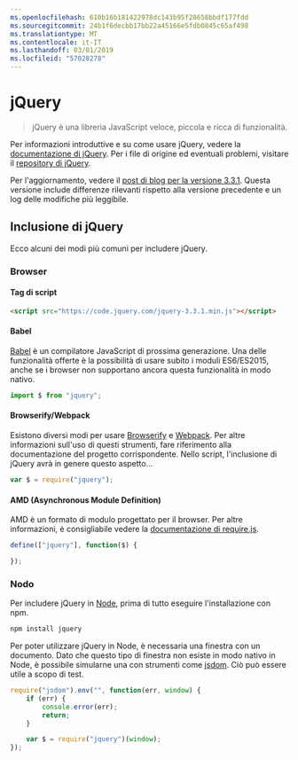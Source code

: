 ```yaml
---
ms.openlocfilehash: 610b16b181422978dc143b95f28658bbdf177fdd
ms.sourcegitcommit: 24b1f6decbb17bb22a45166e5fdb0845c65af498
ms.translationtype: MT
ms.contentlocale: it-IT
ms.lasthandoff: 03/01/2019
ms.locfileid: "57028278"
---
```

# <a name="jquery"></a>jQuery

> jQuery è una libreria JavaScript veloce, piccola e ricca di funzionalità.

Per informazioni introduttive e su come usare jQuery, vedere la [documentazione di jQuery](http://api.jquery.com/).
Per i file di origine ed eventuali problemi, visitare il [repository di jQuery](https://github.com/jquery/jquery).

Per l'aggiornamento, vedere il [post di blog per la versione 3.3.1](https://blog.jquery.com/2017/03/20/jquery-3.3.1-now-available/). Questa versione include differenze rilevanti rispetto alla versione precedente e un log delle modifiche più leggibile.

## <a name="including-jquery"></a>Inclusione di jQuery

Ecco alcuni dei modi più comuni per includere jQuery.

### <a name="browser"></a>Browser

#### <a name="script-tag"></a>Tag di script

```html
<script src="https://code.jquery.com/jquery-3.3.1.min.js"></script>
```

#### <a name="babel"></a>Babel

[Babel](http://babeljs.io/) è un compilatore JavaScript di prossima generazione. Una delle funzionalità offerte è la possibilità di usare subito i moduli ES6/ES2015, anche se i browser non supportano ancora questa funzionalità in modo nativo.

```js
import $ from "jquery";
```

#### <a name="browserifywebpack"></a>Browserify/Webpack

Esistono diversi modi per usare [Browserify](http://browserify.org/) e [Webpack](https://webpack.github.io/). Per altre informazioni sull'uso di questi strumenti, fare riferimento alla documentazione del progetto corrispondente. Nello script, l'inclusione di jQuery avrà in genere questo aspetto...

```js
var $ = require("jquery");
```

#### <a name="amd-asynchronous-module-definition"></a>AMD (Asynchronous Module Definition)

AMD è un formato di modulo progettato per il browser. Per altre informazioni, è consigliabile vedere la [documentazione di require.js](http://requirejs.org/docs/whyamd.html).

```js
define(["jquery"], function($) {

});
```

### <a name="node"></a>Nodo

Per includere jQuery in [Node](nodejs.org), prima di tutto eseguire l'installazione con npm.

```sh
npm install jquery
```

Per poter utilizzare jQuery in Node, è necessaria una finestra con un documento. Dato che questo tipo di finestra non esiste in modo nativo in Node, è possibile simularne una con strumenti come [jsdom](https://github.com/tmpvar/jsdom). Ciò può essere utile a scopo di test.

```js
require("jsdom").env("", function(err, window) {
    if (err) {
        console.error(err);
        return;
    }

    var $ = require("jquery")(window);
});
```
